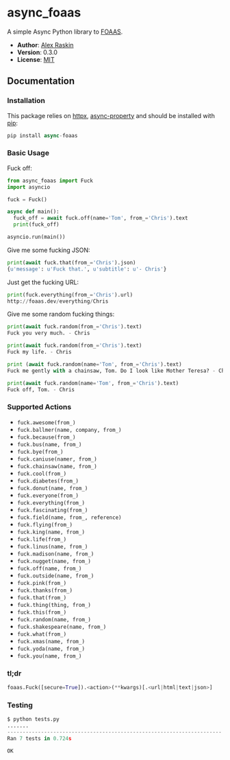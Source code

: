 # async_foaas

A simple Async Python library to [FOAAS].

* **Author**: [Alex Raskin]
* **Version**: 0.3.0
* **License**: [MIT]

## Documentation

### Installation

This package relies on [httpx], [async-property]  and should be installed with [pip]:

```python
pip install async-foaas
```

### Basic Usage

Fuck off:

```python
from async_foaas import Fuck
import asyncio

fuck = Fuck()

async def main():
  fuck_off = await fuck.off(name='Tom', from_='Chris').text
  print(fuck_off)

asyncio.run(main())
```

Give me some fucking JSON:

```python
print(await fuck.that(from_='Chris').json)
{u'message': u'Fuck that.', u'subtitle': u'- Chris'}
```

Just get the fucking URL:

```python
print(fuck.everything(from_='Chris').url)
http://foaas.dev/everything/Chris
```

Give me some random fucking things:

```python
print(await fuck.random(from_='Chris').text)
Fuck you very much. - Chris

print(await fuck.random(from_='Chris').text)
Fuck my life. - Chris

print (await fuck.random(name='Tom', from_='Chris').text)
Fuck me gently with a chainsaw, Tom. Do I look like Mother Teresa? - Chris

print(await fuck.random(name='Tom', from_='Chris').text)
Fuck off, Tom. - Chris
```

### Supported Actions

* `fuck.awesome(from_)`
* `fuck.ballmer(name, company, from_)`
* `fuck.because(from_)`
* `fuck.bus(name, from_)`
* `fuck.bye(from_)`
* `fuck.caniuse(namer, from_)`
* `fuck.chainsaw(name, from_)`
* `fuck.cool(from_)`
* `fuck.diabetes(from_)`
* `fuck.donut(name, from_)`
* `fuck.everyone(from_)`
* `fuck.everything(from_)`
* `fuck.fascinating(from_)`
* `fuck.field(name, from_, reference)`
* `fuck.flying(from_)`
* `fuck.king(name, from_)`
* `fuck.life(from_)`
* `fuck.linus(name, from_)`
* `fuck.madison(name, from_)`
* `fuck.nugget(name, from_)`
* `fuck.off(name, from_)`
* `fuck.outside(name, from_)`
* `fuck.pink(from_)`
* `fuck.thanks(from_)`
* `fuck.that(from_)`
* `fuck.thing(thing, from_)`
* `fuck.this(from_)`
* `fuck.random(name, from_)`
* `fuck.shakespeare(name, from_)`
* `fuck.what(from_)`
* `fuck.xmas(name, from_)`
* `fuck.yoda(name, from_)`
* `fuck.you(name, from_)`

### tl;dr

```python
foaas.Fuck([secure=True]).<action>(**kwargs)[.<url|html|text|json>]
```

### Testing

```python
$ python tests.py
.......
----------------------------------------------------------------------
Ran 7 tests in 0.724s

OK
```

[FOAAS]: http://foaas.dev/
[Alex Raskin]: https://alexraskin.com
[MIT]: https://github.com/alexraskin/foaas-python/blob/master/LICENSE
[httpx]: https://www.python-httpx.org/
[async-property]: https://github.com/ryananguiano/async_property
[pip]: http://www.pip-installer.org/
